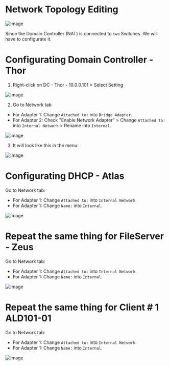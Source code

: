 # Network Topology Editing

![image](https://github.com/user-attachments/assets/6bd035e0-1ee9-422c-9fac-15285ef81348)

Since the Domain Controller (NAT) is connected to `two` Switches. We will have to configurate it.

#

# Configurating Domain Controller - Thor

1. Right-click on DC - Thor - 10.0.0.101 > Select Setting

![image](https://github.com/user-attachments/assets/750131ec-755c-4e12-a5bf-65a244f7632e)


2. Go to Network tab

  - For Adapter 1: Change `Attached to:` into `Bridge Adapter`.
  - For Adapter 2: Check "Enable Network Adapter" > Change `Attached to:` into `Internal Network` > Rename into `Internal`.

![image](https://github.com/user-attachments/assets/0292b898-597b-496f-a46e-696fcfc78031)

3. It will look like this in the menu:

![image](https://github.com/user-attachments/assets/55a9e541-f77f-4919-a9f9-789e16f39f7e)

#

# Configurating DHCP - Atlas

Go to Network tab: 

 - For Adapter 1: Change `Attached to:` into `Internal Network`.
 - For Adapter 1: Change `Name:` into `Internal`.

![image](https://github.com/user-attachments/assets/1fce2e0b-2150-4fb4-a4f9-cff5fc4f0b8d)

# 

# Repeat the same thing for FileServer - Zeus

Go to Network tab: 

 - For Adapter 1: Change `Attached to:` into `Internal Network`.
 - For Adapter 1: Change `Name:` into `Internal`.

![image](https://github.com/user-attachments/assets/661a1e4f-daa4-4123-b27b-a9a8e161055b)

#

# Repeat the same thing for Client # 1 ALD101-01

Go to Network tab: 

 - For Adapter 1: Change `Attached to:` into `Internal Network`.
 - For Adapter 1: Change `Name:` into `Internal`.

![image](https://github.com/user-attachments/assets/c9a33381-1346-4a8e-a647-1a1e1c409495)
